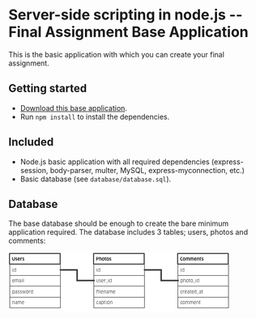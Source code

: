 # Server-side scripting in node.js -- Final Assignment Base Application

This is the basic application with which you can create your final assignment.

## Getting started

* [Download this base application]().
* Run ```npm install``` to install the dependencies.

## Included

* Node.js basic application with all required dependencies (express-session, body-parser, multer, MySQL, express-myconnection, etc.)
* Basic database (see `database/database.sql`).

## Database
The base database should be enough to create the bare minimum application required. The database includes 3 tables; users, photos and comments:

![Datamodel](database/model.png?raw=true)
